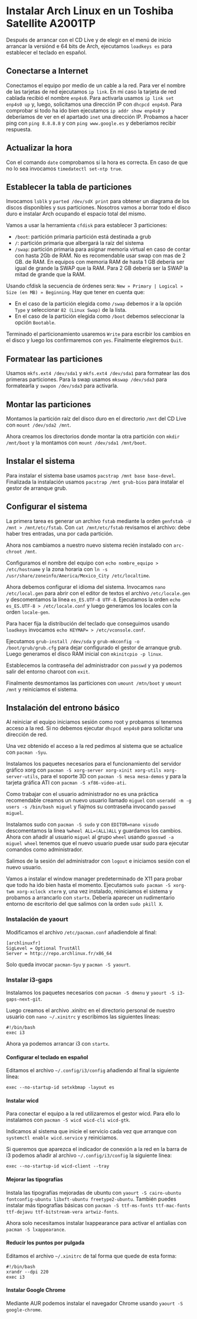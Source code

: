 # Instalar Arch Linux en un Toshiba Satellite A2001TP

Después de arrancar con el CD Live y de elegir en el menú de inicio arrancar la versiónd e 64 bits de Arch, ejecutamos `loadkeys es` para establecer el teclado en español.

## Conectarse a Internet

Conectamos el equipo por medio de un cable a la red. Para ver el nombre de las tarjetas de red ejecutamos `ip link`. En mi caso la tarjeta de red cablada recibió el nombre `enp4s0`. Para activarla usamos `ip link set enp4s0 up` y, luego, solicitamos una dirección IP con `dhcpcd enp4s0`. Para comprobar si todo ha ido bien ejecutamos `ip addr show enp4s0` y deberíamos de ver en el apartado `inet` una dirección IP. Probamos a hacer ping con `ping 8.8.8.8` y con `ping www.google.es` y deberíamos recibir respuesta.


## Actualizar la hora

Con el comando `date` comprobamos si la hora es correcta. En caso de que no lo sea invocamos `timedatectl set-ntp true`. 


## Establecer la tabla de particiones

Invocamos `lsblk` y `parted /dev/sdX print` para obtener un diagrama de los discos disponibles y sus particiones. Nosotros vamos a borrar todo el disco duro e instalar Arch ocupando el espacio total del mismo.

Vamos a usar la herramienta `cfdisk` para establecer 3 particiones:

* `/boot`: partición primaria partición está destinada a grub
* `/`: partición primaria que albergará la raíz del sistema
* `/swap`: partición primaria para asignar memoria virtual en caso de contar con hasta 2Gb de RAM. No es recomendable usar swap con mas de 2 GB. de RAM. En equipos con memoria RAM de hasta 1 GB debería ser igual de grande la SWAP que la RAM. Para 2 GB debería ser la SWAP la mitad de grande que la RAM.

Usando cfdisk la secuencia de órdenes sera: `New » Primary | Logical » Size (en MB) » Beginning`. Hay que tener en cuenta que:

* En el caso de la partición elegida como `/swap` debemos ir a la opción `Type` y seleccionar `82 (Linux Swap)` de la lista.
* En el caso de la partición elegida como `/boot` debemos seleccionar la opción `Bootable`.

Terminado el particionamiento usaremos `Write` para escribir los cambios en el disco y luego los confirmaremos con `yes`. Finalmente elegiremos `Quit`. 


## Formatear las particiones

Usamos `mkfs.ext4 /dev/sda1` y `mkfs.ext4 /dev/sda1` para formatear las dos primeras particiones. Para la swap usamos `mkswap /dev/sda3` para formatearla y `swapon /dev/sda3` para activarla.


## Montar las particiones

Montamos la partición raíz del disco duro en el directorio `/mnt` del CD Live con `mount /dev/sda2 /mnt`.

Ahora creamos los directorios donde montar la otra partición con `mkdir /mnt/boot` y la montamos con `mount /dev/sda1 /mnt/boot`.


## Instalar el sistema

Para instalar el sistema base usamos `pacstrap /mnt base base-devel`. Finalizada la instalación usamos `pacstrap /mnt grub-bios` para instalar el gestor de arranque grub.


## Configurar el sistema

La primera tarea es generar un archivo `fstab` mediante la orden `genfstab -U /mnt > /mnt/etc/fstab`. Con `cat /mnt/etc/fstab` revisamos el archivo: debe haber tres entradas, una por cada partición.

Ahora nos cambiamos a nuestro nuevo sistema recién instalado con `arc-chroot /mnt`. 

Configuramos el nombre del equipo con `echo nombre_equipo > /etc/hostname` y la zona horaria con `ln -s /usr/share/zoneinfo/America/Mexico_City /etc/localtime`.

Ahora debemos configurar el idioma del sistema. Invocamos `nano /etc/local.gen` para abrir con el editor de textos el archivo `/etc/locale.gen` y descomentamos la línea `es_ES.UTF-8 UTF-8`. Ejecutamos la orden `echo es_ES.UTF-8 > /etc/locale.conf` y luego generamos los locales con la orden `locale-gen`.

Para hacer fija la distribución del teclado que conseguimos usando `loadkeys` invocamos `echo KEYMAP= > /etc/vconsole.conf`.

Ejecutamos `grub-install /dev/sda` y `grub-mkconfig -o /boot/grub/grub.cfg` para dejar configurado el gestor de arranque grub. Luego generamos el disco RAM inicial con `mkinitcpio -p linux`.

Establecemos la contraseña del administrador con `passwd` y ya podemos salir del entorno charoot con `exit`.

Finalmente desmontamos las particiones con `umount /mtn/boot` y `umount /mnt` y reiniciamos el sistema.


## Instalación del entrono básico

Al reiniciar el equipo iniciamos sesión como root y probamos si tenemos acceso a la red. Si no debemos ejecutar `dhcpcd enp4s0` para solicitar una dirección de red. 

Una vez obtenido el acceso a la red pedimos al sistema que se actualice con `pacman -Syu`.

Instalamos los paquetes necesarios para el funcionamiento del servidor gráfico xorg con `pacman -S xorg-server xorg-xinit xorg-utils xorg-server-utils`, para el soporte 3D con `pacman -S mesa mesa-demos` y para la tarjeta gráfica ATI con `pacman -S xf86-video-ati`.

Como trabajar con el usuario administrador no es una práctica recomendable creamos un nuevo usuario llamado `miguel` con `useradd -m -g users -s /bin/bash miguel` y fiajmos su contraseña invocando `passwd miguel`.

Instalamos sudo con `pacman -S sudo` y con `EDITOR=nano visudo` descomentamos la línea `%wheel ALL=(ALL)ALL` y guardamos los cambios. Ahora con añadir al usuario `miguel` al grupo `wheel` usando `gpasswd -a miguel wheel` tenemos que el nuevo usuario puede usar sudo para ejecutar comandos como administrador.

Salimos de la sesión del administrador con `logout` e iniciamos sesión con el nuevo usuario. 

Vamos a instalar el window manager predeterminado de X11 para probar que todo ha ido bien hasta el momento. Ejecutamos 
`sudo pacman -S xorg-twm xorg-xclock xterm` y, una vez instalado, reiniciamos el sistema y probamos a arrancarlo con `startx`. Debería aparecer un rudimentario entorno de escritorio del que salimos con la orden `sudo pkill X`.


### Instalación de yaourt

Modificamos el archivo `/etc/pacman.conf` añadiendole al final:

    [archlinuxfr]
    SigLevel = Optional TrustAll
    Server = http://repo.archlinux.fr/x86_64

Solo queda invocar `pacman-Syu` y `pacman -S yaourt`.


### Instalar i3-gaps

Instalamos los paquetes necesarios con `pacman -S dmenu` y `yaourt -S i3-gaps-next-git`. 

Luego creamos el archivo .xinitrc en el directorio personal de nuestro usuario con `nano ~/.xinitrc` y escribimos las siguientes líneas:

    #!/bin/bash
    exec i3

Ahora ya podemos arrancar i3 con `startx`.


#### Configurar el teclado en español

Editamos el archivo `~/.config/i3/config` añadiendo al final la siguiente línea:

    exec --no-startup-id setxkbmap -layout es


#### Instalar wicd

Para conectar el equipo a la red utilizaremos el gestor wicd. Para ello lo instalamos con `pacman -S wicd wicd-cli wicd-gtk`.

Indicamos al sistema que inicie el servicio cada vez que arranque con `systemctl enable wicd.service` y reiniciamos.

Si queremos que aparezca el indicador de conexión a la red en la barra de i3 podemos añadir al archivo `~/.config/i3/config` la siguiente línea:

    exec --no-startup-id wicd-client --tray


#### Mejorar las tipografías

Instala las tipografías mejoradas de ubuntu con `yaourt -S cairo-ubuntu fontconfig-ubuntu libxft-ubuntu freetype2-ubuntu`. También puedes instalar más tipografías básicas con `pacman -S ttf-ms-fonts ttf-mac-fonts ttf-dejavu ttf-bitstream-vera artwiz-fonts`.

Ahora solo necesitamos instalar lxappearance para activar el antialias con `pacman -S lxappearance`.


#### Reducir los puntos por pulgada

Editamos el archivo `~/.xinitrc` de tal forma que quede de esta forma:

    #!/bin/bash
    xrandr --dpi 220
    exec i3
    
    
#### Instalar Google Chrome

Mediante AUR podemos instalar el navegador Chrome usando `yaourt -S google-chrome`.







